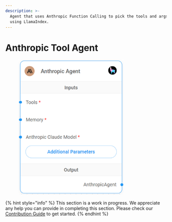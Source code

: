 ```yaml
---
description: >-
  Agent that uses Anthropic Function Calling to pick the tools and args to call
  using LlamaIndex.
---
```


# Anthropic Tool Agent

<figure><img src="../../../.gitbook/assets/image (33).png" alt="" width="330"><figcaption></figcaption></figure>

{% hint style="info" %}
This section is a work in progress. We appreciate any help you can provide in completing this section. Please check our [Contribution Guide](../../../contributing/) to get started.
{% endhint %}
